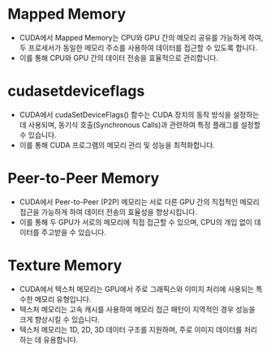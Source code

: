 # Mapped Memory
- CUDA에서 Mapped Memory는 CPU와 GPU 간의 메모리 공유를 가능하게 하여, 두 프로세서가 동일한 메모리 주소를 사용하여 데이터를 접근할 수 있도록 합니다.
- 이를 통해 CPU와 GPU 간의 데이터 전송을 효율적으로 관리합니다.

# cudasetdeviceflags
- CUDA에서 cudaSetDeviceFlags() 함수는 CUDA 장치의 동작 방식을 설정하는 데 사용되며, 동기식 호출(Synchronous Calls)과 관련하여 특정 플래그를 설정할 수 있습니다.
- 이를 통해 CUDA 프로그램의 메모리 관리 및 성능을 최적화합니다.

# Peer-to-Peer Memory
- CUDA에서 Peer-to-Peer (P2P) 메모리는 서로 다른 GPU 간의 직접적인 메모리 접근을 가능하게 하여 데이터 전송의 효율성을 향상시킵니다.
- 이를 통해 두 GPU가 서로의 메모리에 직접 접근할 수 있으며, CPU의 개입 없이 데이터를 주고받을 수 있습니다.

# Texture Memory
- CUDA에서 텍스처 메모리는 GPU에서 주로 그래픽스와 이미지 처리에 사용되는 특수한 메모리 유형입니다.
- 텍스처 메모리는 고속 캐시를 사용하여 메모리 접근 패턴이 지역적인 경우 성능을 크게 향상시킬 수 있습니다.
- 텍스처 메모리는 1D, 2D, 3D 데이터 구조를 지원하며, 주로 이미지 데이터를 처리하는 데 유용합니다.